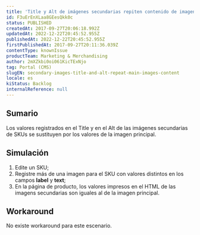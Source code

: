 ```yaml
---
title: 'Title y Alt de imágenes secundarias repiten contenido de imagen principal'
id: F3uErEnXLaa8GEesQkk0c
status: PUBLISHED
createdAt: 2017-09-27T20:06:18.992Z
updatedAt: 2022-12-22T20:45:52.955Z
publishedAt: 2022-12-22T20:45:52.955Z
firstPublishedAt: 2017-09-27T20:11:36.039Z
contentType: knownIssue
productTeam: Marketing & Merchandising
author: 2mXZkbi0oi061KicTExNjo
tag: Portal (CMS)
slugEN: secondary-images-title-and-alt-repeat-main-images-content
locale: es
kiStatus: Backlog
internalReference: null
---
```


## Sumario

Los valores registrados en el Title y en el Alt de las imágenes secundarias de SKUs se sustituyen por los valores de la imagen principal.

## Simulación

1. Edite un SKU;
2. Registre más de una imagen para el SKU con valores distintos en los campos __label__ y __text__;
3. En la página de producto, los valores impresos en el HTML de las imagens secundarias son iguales al de la imagen principal.

## Workaround

No existe workaround para este escenario.

